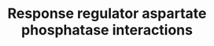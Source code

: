 ---
annotations:
- id: PW:0000439
  parent: classic metabolic pathway
  type: Pathway Ontology
  value: aspartic acid/aspartate metabolic pathway
authors:
- David.chen
- AlexanderPico
- MaintBot
- Lindarieswijk
- Eweitz
description: ''
last-edited: 2021-05-25
organisms:
- Bacillus subtilis
redirect_from:
- /index.php/Pathway:WP1466
- /instance/WP1466
- /instance/WP1466_r118176
revision: r118176
schema-jsonld:
- '@context': https://schema.org/
  '@id': https://wikipathways.github.io/pathways/WP1466.html
  '@type': Dataset
  creator:
    '@type': Organization
    name: WikiPathways
  description: ''
  keywords:
  - phrA
  - phrE
  - rapA
  - rapE
  - spo0A
  license: CC0
  name: Response regulator aspartate phosphatase interactions
seo: CreativeWork
title: Response regulator aspartate phosphatase interactions
wpid: WP1466
---